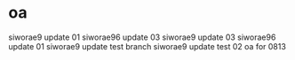# oa
siworae9 update 01
siworae96 update 03
siworae9 update 03
siworae96 update 01
siworae9 update test branch
siworae9 update test 02
oa for 0813
